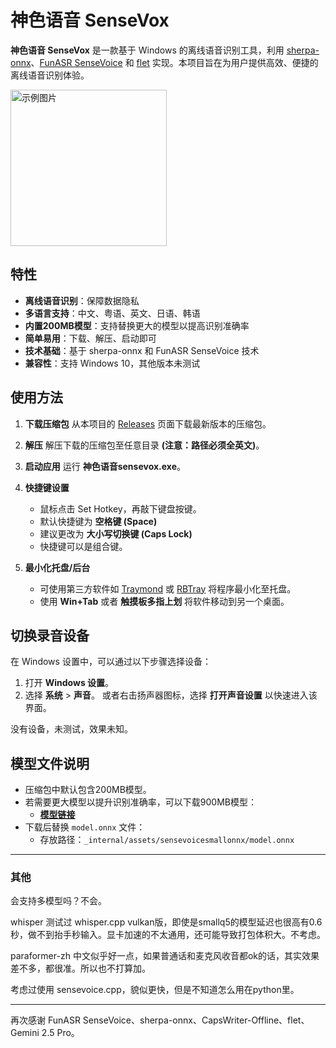 # 神色语音 SenseVox

**神色语音 SenseVox** 是一款基于 Windows 的离线语音识别工具，利用 [sherpa-onnx](https://github.com/k2-fsa/sherpa-onnx)、[FunASR SenseVoice](https://github.com/FunAudioLLM/SenseVoice) 和 [flet](https://github.com/flet-dev/flet/) 实现。本项目旨在为用户提供高效、便捷的离线语音识别体验。

<img src="https://github.com/user-attachments/assets/84f46047-d144-4cc3-976b-24670f66e463" alt="示例图片" width="250"/>

## 特性

- **离线语音识别**：保障数据隐私
- **多语言支持**：中文、粤语、英文、日语、韩语
- **内置200MB模型**：支持替换更大的模型以提高识别准确率
- **简单易用**：下载、解压、启动即可
- **技术基础**：基于 sherpa-onnx 和 FunASR SenseVoice 技术
- **兼容性**：支持 Windows 10，其他版本未测试

## 使用方法

1. **下载压缩包**
   从本项目的 [Releases](https://github.com/dapanggougou/sensevox/releases) 页面下载最新版本的压缩包。

2. **解压**
   解压下载的压缩包至任意目录 **(注意：路径必须全英文)**。

3. **启动应用**
   运行 **神色语音sensevox.exe**。

4. **快捷键设置**
   - 鼠标点击 Set Hotkey，再敲下键盘按键。
   - 默认快捷键为 **空格键 (Space)**
   - 建议更改为 **大小写切换键 (Caps Lock)**
   - 快捷键可以是组合键。

5. **最小化托盘/后台**
   - 可使用第三方软件如 [Traymond](https://github.com/fcFn/traymond) 或 [RBTray](https://sourceforge.net/projects/rbtray/) 将程序最小化至托盘。
   - 使用 **Win+Tab** 或者 **触摸板多指上划** 将软件移动到另一个桌面。

## 切换录音设备

在 Windows 设置中，可以通过以下步骤选择设备：
1. 打开 **Windows 设置**。
2. 选择 **系统** > **声音**。
   或者右击扬声器图标，选择 **打开声音设置** 以快速进入该界面。

没有设备，未测试，效果未知。

## 模型文件说明

- 压缩包中默认包含200MB模型。
- 若需要更大模型以提升识别准确率，可以下载900MB模型：
  - **[模型链接](https://github.com/k2-fsa/sherpa-onnx/releases/download/asr-models/sherpa-onnx-sense-voice-zh-en-ja-ko-yue-2024-07-17.tar.bz2)**
- 下载后替换 `model.onnx` 文件：
  - 存放路径：`_internal/assets/sensevoicesmallonnx/model.onnx`

---

### 其他
会支持多模型吗？不会。

whisper 测试过 whisper.cpp vulkan版，即使是smallq5的模型延迟也很高有0.6秒，做不到抬手秒输入。显卡加速的不太通用，还可能导致打包体积大。不考虑。

paraformer-zh 中文似乎好一点，如果普通话和麦克风收音都ok的话，其实效果差不多，都很准。所以也不打算加。

考虑过使用 sensevoice.cpp，貌似更快，但是不知道怎么用在python里。

---

再次感谢 FunASR SenseVoice、sherpa-onnx、CapsWriter-Offline、flet、Gemini 2.5 Pro。
